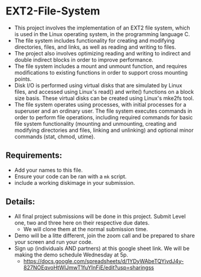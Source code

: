 # EXT2-File-System

* This project involves the implementation of an EXT2 file system, which is used in the Linux operating system, in the programming language C.
* The file system includes functionality for creating and modifying directories, files, and links, as well as reading and writing to files.
* The project also involves optimizing reading and writing to indirect and double indirect blocks in order to improve performance.
* The file system includes a mount and unmount function, and requires modifications to existing functions in order to support cross mounting points.
* Disk I/O is performed using virtual disks that are simulated by Linux files, and accessed using Linux's read() and write() functions on a block size basis. These virtual disks can be created using Linux's mke2fs tool.
* The file system operates using processes, with initial processes for a superuser and an ordinary user. The file system executes commands in order to perform file operations, including required commands for basic file system functionality (mounting and unmounting, creating and modifying directories and files, linking and unlinking) and optional minor commands (stat, chmod, utime).


## Requirements:

- Add your names to this file.
- Ensure your code can be ran with a `mk` script.
- include a working diskimage in your submission.

## Details:

- All final project submissions will be done in this project. Submit Level one, two and three here on their respective due dates.
  - We will clone them at the normal submission time.
- Demo will be a litte different, join the zoom call and be prepared to share your screen and run your code.
- Sign up (individuals AND partners) at this google sheet link. We will be making the demo schedule Wednesday at 5p.
  - https://docs.google.com/spreadsheets/d/1YDyWAbeTQYjvdJ4y-827NOEqvoHtWIJmwT1fuYInFiE/edit?usp=sharingss
